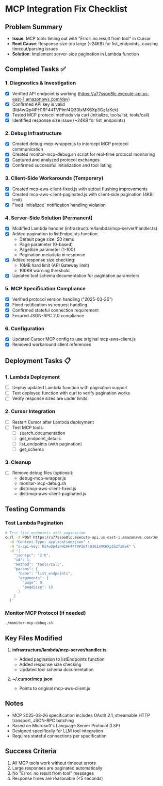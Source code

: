 # MCP Integration Fix Checklist

## Problem Summary
- **Issue**: MCP tools timing out with "Error: no result from tool" in Cursor
- **Root Cause**: Response size too large (~24KB) for list_endpoints, causing timeout/parsing issues
- **Solution**: Implement server-side pagination in Lambda function

## Completed Tasks ✅

### 1. Diagnostics & Investigation
- [x] Verified API endpoint is working (https://u77ssoo8lc.execute-api.us-east-1.amazonaws.com/dev)
- [x] Confirmed API key is valid (Rd4wQp4iPH1RF44TVPImf4Q30IxMK6Xp3GzfzKek)
- [x] Tested MCP protocol methods via curl (initialize, tools/list, tools/call)
- [x] Identified response size issue (~24KB for list_endpoints)

### 2. Debug Infrastructure
- [x] Created debug-mcp-wrapper.js to intercept MCP protocol communication
- [x] Created monitor-mcp-debug.sh script for real-time protocol monitoring
- [x] Captured and analyzed protocol exchanges
- [x] Confirmed successful initialization and tool listing

### 3. Client-Side Workarounds (Temporary)
- [x] Created mcp-aws-client-fixed.js with stdout flushing improvements
- [x] Created mcp-aws-client-paginated.js with client-side pagination (4KB limit)
- [x] Fixed 'initialized' notification handling violation

### 4. Server-Side Solution (Permanent)
- [x] Modified Lambda handler (infrastructure/lambda/mcp-server/handler.ts)
- [x] Added pagination to listEndpoints function:
  - Default page size: 50 items
  - Page parameter (0-based)
  - PageSize parameter (1-100)
  - Pagination metadata in response
- [x] Added response size checking:
  - 10MB hard limit (API Gateway limit)
  - 100KB warning threshold
- [x] Updated tool schema documentation for pagination parameters

### 5. MCP Specification Compliance
- [x] Verified protocol version handling ("2025-03-26")
- [x] Fixed notification vs request handling
- [x] Confirmed stateful connection requirement
- [x] Ensured JSON-RPC 2.0 compliance

### 6. Configuration
- [x] Updated Cursor MCP config to use original mcp-aws-client.js
- [x] Removed workaround client references

## Deployment Tasks 📋

### 1. Lambda Deployment
- [ ] Deploy updated Lambda function with pagination support
- [ ] Test deployed function with curl to verify pagination works
- [ ] Verify response sizes are under limits

### 2. Cursor Integration
- [ ] Restart Cursor after Lambda deployment
- [ ] Test MCP tools:
  - [ ] search_documentation
  - [ ] get_endpoint_details
  - [ ] list_endpoints (with pagination)
  - [ ] get_schema

### 3. Cleanup
- [ ] Remove debug files (optional):
  - debug-mcp-wrapper.js
  - monitor-mcp-debug.sh
  - dist/mcp-aws-client-fixed.js
  - dist/mcp-aws-client-paginated.js

## Testing Commands

### Test Lambda Pagination
```bash
# Test list_endpoints with pagination
curl -X POST https://u77ssoo8lc.execute-api.us-east-1.amazonaws.com/dev \
  -H "Content-Type: application/json" \
  -H "x-api-key: Rd4wQp4iPH1RF44TVPImf4Q30IxMK6Xp3GzfzKek" \
  -d '{
    "jsonrpc": "2.0",
    "id": 1,
    "method": "tools/call",
    "params": {
      "name": "list_endpoints",
      "arguments": {
        "page": 0,
        "pageSize": 10
      }
    }
  }'
```

### Monitor MCP Protocol (if needed)
```bash
./monitor-mcp-debug.sh
```

## Key Files Modified

1. **infrastructure/lambda/mcp-server/handler.ts**
   - Added pagination to listEndpoints function
   - Added response size checking
   - Updated tool schema documentation

2. **~/.cursor/mcp.json**
   - Points to original mcp-aws-client.js

## Notes

- MCP 2025-03-26 specification includes OAuth 2.1, streamable HTTP transport, JSON-RPC batching
- Based on Microsoft's Language Server Protocol (LSP)
- Designed specifically for LLM tool integration
- Requires stateful connections per specification

## Success Criteria

1. All MCP tools work without timeout errors
2. Large responses are paginated automatically
3. No "Error: no result from tool" messages
4. Response times are reasonable (<5 seconds) 